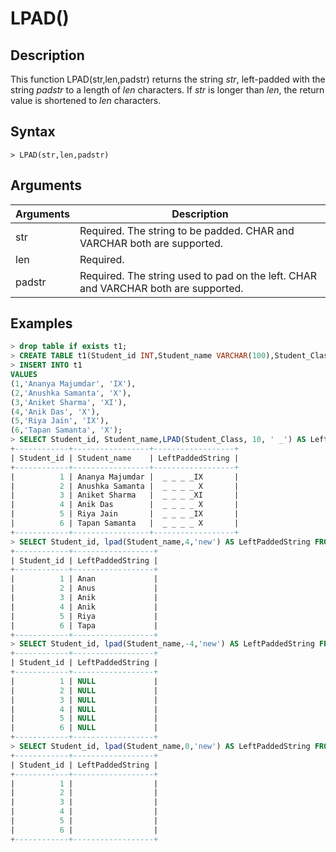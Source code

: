 # **LPAD()**

## **Description**

This function LPAD(str,len,padstr) returns the string *str*, left-padded with the string *padstr* to a length of *len* characters. If *str* is longer than *len*, the return value is shortened to *len* characters.

## **Syntax**

```
> LPAD(str,len,padstr)
```

## **Arguments**

|  Arguments   | Description  |
|  ----  | ----  |
| str | Required.  The string to be padded. CHAR and VARCHAR both are supported.|
| len | Required.  |
| padstr | Required. The string used to pad on the left. CHAR and VARCHAR both are supported.|

## **Examples**

```sql
> drop table if exists t1;
> CREATE TABLE t1(Student_id INT,Student_name VARCHAR(100),Student_Class CHAR(20));
> INSERT INTO t1
VALUES
(1,'Ananya Majumdar', 'IX'),
(2,'Anushka Samanta', 'X'),
(3,'Aniket Sharma', 'XI'),
(4,'Anik Das', 'X'),
(5,'Riya Jain', 'IX'),
(6,'Tapan Samanta', 'X');
> SELECT Student_id, Student_name,LPAD(Student_Class, 10, ' _') AS LeftPaddedString FROM t1;
+------------+-----------------+------------------+
| Student_id | Student_name    | LeftPaddedString |
+------------+-----------------+------------------+
|          1 | Ananya Majumdar |  _ _ _ _IX       |
|          2 | Anushka Samanta |  _ _ _ _ X       |
|          3 | Aniket Sharma   |  _ _ _ _XI       |
|          4 | Anik Das        |  _ _ _ _ X       |
|          5 | Riya Jain       |  _ _ _ _IX       |
|          6 | Tapan Samanta   |  _ _ _ _ X       |
+------------+-----------------+------------------+
> SELECT Student_id, lpad(Student_name,4,'new') AS LeftPaddedString FROM t1;
+------------+------------------+
| Student_id | LeftPaddedString |
+------------+------------------+
|          1 | Anan             |
|          2 | Anus             |
|          3 | Anik             |
|          4 | Anik             |
|          5 | Riya             |
|          6 | Tapa             |
+------------+------------------+
> SELECT Student_id, lpad(Student_name,-4,'new') AS LeftPaddedString FROM t1;
+------------+------------------+
| Student_id | LeftPaddedString |
+------------+------------------+
|          1 | NULL             |
|          2 | NULL             |
|          3 | NULL             |
|          4 | NULL             |
|          5 | NULL             |
|          6 | NULL             |
+------------+------------------+
> SELECT Student_id, lpad(Student_name,0,'new') AS LeftPaddedString FROM t1;
+------------+------------------+
| Student_id | LeftPaddedString |
+------------+------------------+
|          1 |                  |
|          2 |                  |
|          3 |                  |
|          4 |                  |
|          5 |                  |
|          6 |                  |
+------------+------------------+
```
